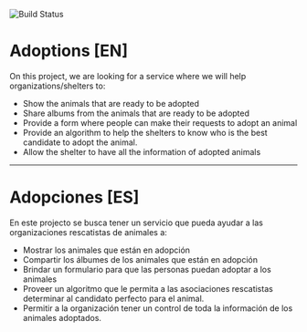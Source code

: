 ![Build Status](https://travis-ci.com/isabel22/adopciones.svg?branch=master)
# Adoptions [EN]

On this project, we are looking for a service where we will help organizations/shelters to:

* Show the animals that are ready to be adopted
* Share albums from the animals that are ready to be adopted
* Provide a form where people can make their requests to adopt an animal
* Provide an algorithm to help the shelters to know who is the best candidate to adopt the animal.
* Allow the shelter to have all the information of adopted animals

---

# Adopciones [ES]

En este projecto se busca tener un servicio que pueda ayudar a las organizaciones rescatistas de animales a:

* Mostrar los animales que están en adopción
* Compartir los álbumes de los animales que están en adopción
* Brindar un formulario para que las personas puedan adoptar a los animales
* Proveer un algoritmo que le permita a las asociaciones rescatistas determinar al candidato perfecto para el animal.
* Permitir a la organización tener un control de toda la información de los animales adoptados.
